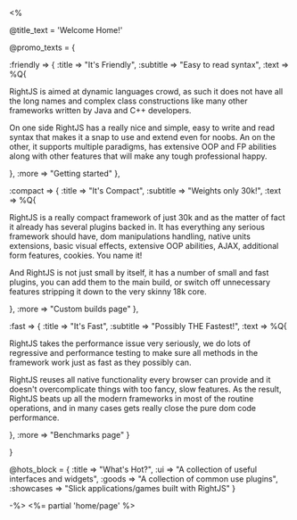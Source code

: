<% 

@title_text = 'Welcome Home!'

@promo_texts = {
  
  :friendly => {
    :title    => "It's Friendly",
    :subtitle => "Easy to read syntax",
    :text     => %Q{
      <p>
        RightJS is aimed at dynamic languages crowd, as such it does not have all the
        long names and complex class constructions like many other frameworks written
        by Java and C++ developers.
      </p>
      <p>
        On one side RightJS has a really nice and simple, easy to write and read syntax
        that makes it a snap to use and extend even for noobs. An on the other, it 
        supports multiple paradigms, has extensive OOP and FP abilities along with other
        features that will make any tough professional happy.
      </p>
    },
    :more     => "Getting started"
  },
  
  :compact => {
    :title    => "It's Compact",
    :subtitle => "Weights only 30k!",
    :text     => %Q{
      <p>
        RightJS is a really compact framework of just 30k and as the matter of fact it
        already has several plugins backed in. It has everything any serious framework
        should have, dom manipulations handling, native units extensions, basic visual
        effects, extensive OOP abilities, AJAX, additional form features, cookies. You
        name it!
      </p>
      <p>
        And RightJS is not just small by itself, it has a number of small and fast plugins,
        you can add them to the main build, or switch off unnecessary features stripping it
        down to the very skinny 18k core.
      </p>
    },
    :more     => "Custom builds page"
  },
  
  :fast => {
    :title    => "It's Fast",
    :subtitle => "Possibly THE Fastest!",
    :text     => %Q{
      <p>
        RightJS takes the performance issue very seriously, we do lots of regressive
        and performance testing to make sure all methods in the framework work
        just as fast as they possibly can.
      </p>
      <p>
        RightJS reuses all native functionality every browser can provide and it
        doesn't overcomplicate things with too fancy, slow features. As the result,
        RightJS beats up all the modern frameworks in most of the routine operations,
        and in many cases gets really close the pure dom code performance.
      </p>
    },
    :more     => "Benchmarks page"
  }
  
}

@hots_block = {
  :title     => "What's Hot?",
  :ui        => "A collection of useful interfaces and widgets",
  :goods     => "A collection of common use plugins",
  :showcases => "Slick applications/games built with RightJS"
}


-%>
<%= partial 'home/page' %>
